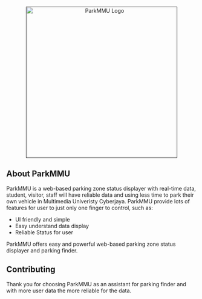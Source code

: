 <p align="center"><a href="" target="_blank"><img src="https://i.imgur.com/Fi75qTD.png" width="400" alt="ParkMMU Logo"></a></p>

<p align="center">

## About ParkMMU

ParkMMU is a web-based parking zone status displayer with real-time data, student, visitor, staff will have reliable data and using less time to park their own vehicle in Multimedia Univeristy Cyberjaya. ParkMMU provide lots of features for user to just only one finger to control, such as:

- UI friendly and simple
- Easy understand data display
- Reliable Status for user

ParkMMU offers easy and powerful web-based parking zone status displayer and parking finder.

## Contributing

Thank you for choosing ParkMMU as an assistant for parking finder and with more user data the more reliable for the data.


